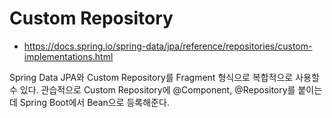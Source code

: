 # Custom Repository

* https://docs.spring.io/spring-data/jpa/reference/repositories/custom-implementations.html

Spring Data JPA와 Custom Repository를 Fragment 형식으로 복합적으로 사용할수 있다.
관습적으로 Custom Repository에 @Component, @Repository를 붙이는데
Spring Boot에서 Bean으로 등록해준다.